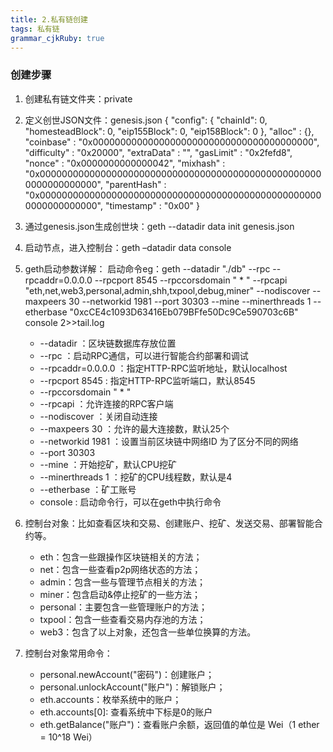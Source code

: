 ```yaml
---
title: 2.私有链创建 
tags: 私有链
grammar_cjkRuby: true
---
```



### 创建步骤
1. 创建私有链文件夹：private
2. 定义创世JSON文件：genesis.json
{
  "config": {
        "chainId": 0,
        "homesteadBlock": 0,
        "eip155Block": 0,
        "eip158Block": 0
    },
  "alloc"      : {},
  "coinbase"   : "0x0000000000000000000000000000000000000000",
  "difficulty" : "0x20000",
  "extraData"  : "",
  "gasLimit"   : "0x2fefd8",
  "nonce"      : "0x0000000000000042",
  "mixhash"    : "0x0000000000000000000000000000000000000000000000000000000000000000",
  "parentHash" : "0x0000000000000000000000000000000000000000000000000000000000000000",
  "timestamp"  : "0x00"
}

3. 通过genesis.json生成创世块：geth --datadir data init genesis.json
4. 启动节点，进入控制台：geth –datadir data console
5. geth启动参数详解：
启动命令eg：geth --datadir "./db" --rpc --rpcaddr=0.0.0.0 --rpcport 8545 --rpccorsdomain " * " --rpcapi "eth,net,web3,personal,admin,shh,txpool,debug,miner" --nodiscover --maxpeers 30 --networkid 1981 --port 30303 --mine --minerthreads 1 --etherbase "0xcCE4c1093D63416Eb079BFfe50Dc9Ce590703c6B" console 2>>tail.log
    - --datadir ：区块链数据库存放位置
    - --rpc ：启动RPC通信，可以进行智能合约部署和调试
    - --rpcaddr=0.0.0.0 ：指定HTTP-RPC监听地址，默认localhost
    - --rpcport 8545 : 指定HTTP-RPC监听端口，默认8545
    - --rpccorsdomain " * "
    - --rpcapi ：允许连接的RPC客户端
    - --nodiscover ：关闭自动连接
    - --maxpeers 30 ：允许的最大连接数，默认25个
    - --networkid 1981 ：设置当前区块链中网络ID 为了区分不同的网络
    - --port 30303 
    - --mine ：开始挖矿，默认CPU挖矿
    - --minerthreads 1 ：挖矿的CPU线程数，默认是4
    - --etherbase ：矿工账号
    - console : 启动命令行，可以在geth中执行命令
6. 	控制台对象：比如查看区块和交易、创建账户、挖矿、发送交易、部署智能合约等。
    - eth：包含一些跟操作区块链相关的方法；
    - net：包含一些查看p2p网络状态的方法；
    - admin：包含一些与管理节点相关的方法；
    - miner：包含启动&停止挖矿的一些方法；
    - personal：主要包含一些管理账户的方法；
    - txpool：包含一些查看交易内存池的方法；
    - web3：包含了以上对象，还包含一些单位换算的方法。
 7. 控制台对象常用命令：
    - personal.newAccount("密码")：创建账户；
    - personal.unlockAccount("账户")：解锁账户；
    - eth.accounts：枚举系统中的账户；
    - eth.accounts[0]: 查看系统中下标是0的账户 
    - eth.getBalance("账户")：查看账户余额，返回值的单位是 Wei（1 ether = 10^18 Wei）
